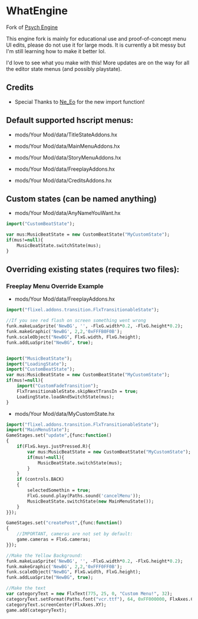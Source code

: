 # WhatEngine
Fork of [Psych Engine](https://github.com/ShadowMario/FNF-PsychEngine/)

This engine fork is mainly for educational use and proof-of-concept menu UI edits, please do not use it for large mods. It is currently a bit messy but I'm still learning how to make it better lol.

I'd love to see what you make with this! More updates are on the way for all the editor state menus (and possibly playstate).

## Credits

- Special Thanks to [Ne_Eo](https://twitter.com/Ne_Eo_Twitch) for the new import function!

## Default supported hscript menus:
- mods/Your Mod/data/TitleStateAddons.hx

- mods/Your Mod/data/MainMenuAddons.hx

- mods/Your Mod/data/StoryMenuAddons.hx

- mods/Your Mod/data/FreeplayAddons.hx

- mods/Your Mod/data/CreditsAddons.hx

## Custom states (can be named anything)
- mods/Your Mod/data/AnyNameYouWant.hx
```haxe
import("CustomBeatState");

var mus:MusicBeatState = new CustomBeatState("MyCustomState");
if(mus!=null){
    MusicBeatState.switchState(mus);
}
```
       



## Overriding existing states (requires two files):
### Freeplay Menu Override Example
- mods/Your Mod/data/FreeplayAddons.hx
```haxe
import("flixel.addons.transition.FlxTransitionableState");

//If you see red flash on screen something went wrong
funk.makeLuaSprite('NewBG', '', -FlxG.width*0.2, -FlxG.height*0.2);
funk.makeGraphic('NewBG', 2,2,'0xFFFB0F0B');
funk.scaleObject("NewBG", FlxG.width, FlxG.height);
funk.addLuaSprite("NewBG", true);


import("MusicBeatState");
import("LoadingState");
import("CustomBeatState");
var mus:MusicBeatState = new CustomBeatState("MyCustomState");
if(mus!=null){
    import("CustomFadeTransition");
    FlxTransitionableState.skipNextTransIn = true;
    LoadingState.loadAndSwitchState(mus);
}
```

- mods/Your Mod/data/MyCustomState.hx
```haxe
import("flixel.addons.transition.FlxTransitionableState");
import("MainMenuState");
GameStages.set("update",{func:function()
{
    if(FlxG.keys.justPressed.R){
        var mus:MusicBeatState = new CustomBeatState("MyCustomState");
        if(mus!=null){
            MusicBeatState.switchState(mus);
        }
    }
    if (controls.BACK)
    {
        selectedSomethin = true;
        FlxG.sound.play(Paths.sound('cancelMenu'));
        MusicBeatState.switchState(new MainMenuState());
    }
}});

GameStages.set("createPost",{func:function()
{
    //IMPORTANT, cameras are not set by default:
    game.cameras = FlxG.cameras;
}});

//Make the Yellow Background:
funk.makeLuaSprite('NewBG', '', -FlxG.width*0.2, -FlxG.height*0.2);
funk.makeGraphic('NewBG', 2,2,'0xFFF0FF0B');
funk.scaleObject("NewBG", FlxG.width, FlxG.height);
funk.addLuaSprite("NewBG", true);

//Make the text
var categoryText = new FlxText(775, 25, 0, "Custom Menu!", 32);
categoryText.setFormat(Paths.font("vcr.ttf"), 64, 0xFF000000, FlxAxes.CENTER, FlxTextBorderStyle.OUTLINE, 0xFFFFFFFF);
categoryText.screenCenter(FlxAxes.XY);
game.add(categoryText);
```



